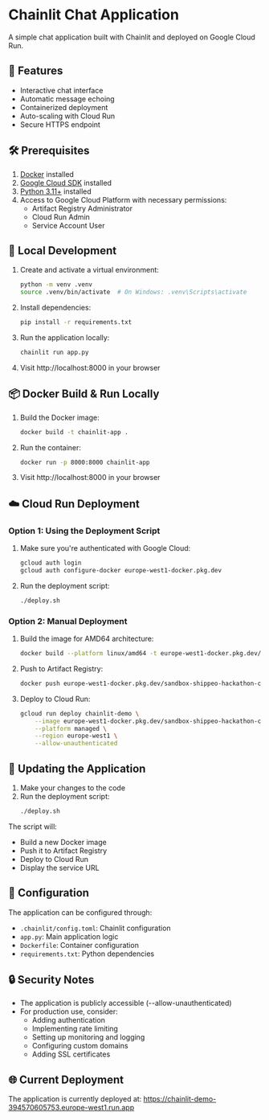 # Chainlit Chat Application

A simple chat application built with Chainlit and deployed on Google Cloud Run.

## 🌟 Features

- Interactive chat interface
- Automatic message echoing
- Containerized deployment
- Auto-scaling with Cloud Run
- Secure HTTPS endpoint

## 🛠️ Prerequisites

1. [Docker](https://www.docker.com/get-started) installed
2. [Google Cloud SDK](https://cloud.google.com/sdk/docs/install) installed
3. [Python 3.11+](https://www.python.org/downloads/) installed
4. Access to Google Cloud Platform with necessary permissions:
   - Artifact Registry Administrator
   - Cloud Run Admin
   - Service Account User

## 🚀 Local Development

1. Create and activate a virtual environment:

   ```bash
   python -m venv .venv
   source .venv/bin/activate  # On Windows: .venv\Scripts\activate
   ```

2. Install dependencies:

   ```bash
   pip install -r requirements.txt
   ```

3. Run the application locally:

   ```bash
   chainlit run app.py
   ```

4. Visit http://localhost:8000 in your browser

## 📦 Docker Build & Run Locally

1. Build the Docker image:

   ```bash
   docker build -t chainlit-app .
   ```

2. Run the container:

   ```bash
   docker run -p 8000:8000 chainlit-app
   ```

3. Visit http://localhost:8000 in your browser

## ☁️ Cloud Run Deployment

### Option 1: Using the Deployment Script

1. Make sure you're authenticated with Google Cloud:

   ```bash
   gcloud auth login
   gcloud auth configure-docker europe-west1-docker.pkg.dev
   ```

2. Run the deployment script:
   ```bash
   ./deploy.sh
   ```

### Option 2: Manual Deployment

1. Build the image for AMD64 architecture:

   ```bash
   docker build --platform linux/amd64 -t europe-west1-docker.pkg.dev/sandbox-shippeo-hackathon-cc0a/cloud-run-source-deploy/chainlit-demo .
   ```

2. Push to Artifact Registry:

   ```bash
   docker push europe-west1-docker.pkg.dev/sandbox-shippeo-hackathon-cc0a/cloud-run-source-deploy/chainlit-demo
   ```

3. Deploy to Cloud Run:
   ```bash
   gcloud run deploy chainlit-demo \
       --image europe-west1-docker.pkg.dev/sandbox-shippeo-hackathon-cc0a/cloud-run-source-deploy/chainlit-demo \
       --platform managed \
       --region europe-west1 \
       --allow-unauthenticated
   ```

## 🔄 Updating the Application

1. Make your changes to the code
2. Run the deployment script:
   ```bash
   ./deploy.sh
   ```

The script will:

- Build a new Docker image
- Push it to Artifact Registry
- Deploy to Cloud Run
- Display the service URL

## 📝 Configuration

The application can be configured through:

- `.chainlit/config.toml`: Chainlit configuration
- `app.py`: Main application logic
- `Dockerfile`: Container configuration
- `requirements.txt`: Python dependencies

## 🔒 Security Notes

- The application is publicly accessible (--allow-unauthenticated)
- For production use, consider:
  - Adding authentication
  - Implementing rate limiting
  - Setting up monitoring and logging
  - Configuring custom domains
  - Adding SSL certificates

## 🌐 Current Deployment

The application is currently deployed at:
https://chainlit-demo-394570605753.europe-west1.run.app
